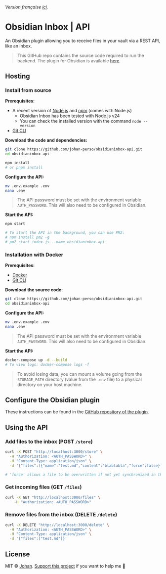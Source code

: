###### Version française [ici](https://github.com/johan-perso/obsidianinbox-api/blob/main/README.fr.md).

# Obsidian Inbox | API

An Obsidian plugin allowing you to receive files in your vault via a REST API, like an inbox.

> This GitHub repo contains the source code required to run the backend. The plugin for Obsidian is available [here](https://github.com/johan-perso/obsidianinbox-plugin).


## Hosting

### Install from source

**Prerequisites:**

- A recent version of [Node.js](https://nodejs.org/en/download) and [npm](https://nodejs.org/en/download) (comes with Node.js)
	- Obsidian Inbox has been tested with Node.js v24
	- You can check the installed version with the command `node --version`
- [Git CLI](https://git-scm.com/)

**Download the code and dependencies:**

```bash
git clone https://github.com/johan-perso/obsidianinbox-api.git
cd obsidianinbox-api

npm install
# or pnpm install
```

**Configure the API:**

```bash
mv .env.example .env
nano .env
```

> The API password must be set with the environment variable `AUTH_PASSWORD`. This will also need to be configured in Obsidian.

**Start the API:**

```bash
npm start

# To start the API in the background, you can use PM2:
# npm install pm2 -g
# pm2 start index.js --name obsidianinbox-api
```

### Installation with Docker

**Prerequisites:**

- [Docker](https://docs.docker.com/get-docker/)
- [Git CLI](https://git-scm.com/)

**Download the source code:**

```bash
git clone https://github.com/johan-perso/obsidianinbox-api.git
cd obsidianinbox-api
```

**Configure the API:**

```bash
mv .env.example .env
nano .env
```

> The API password must be set with the environment variable `AUTH_PASSWORD`. This will also need to be configured in Obsidian.

**Start the API:**

```bash
docker-compose up -d --build
# To view logs: docker-compose logs -f
```

> To avoid losing data, you can mount a volume going from the `STORAGE_PATH` directory (value from the `.env` file) to a physical directory on your host machine.

## Configure the Obsidian plugin

These instructions can be found in the [GitHub repository of the plugin](https://github.com/johan-perso/obsidianinbox-plugin).

## Using the API

### Add files to the inbox (POST `/store`)

```bash
curl -X POST "http://localhost:3000/store" \
  -H "Authorization: <AUTH_PASSWORD>" \
  -H "Content-Type: application/json" \
  -d '{"files":[{"name":"test.md","content":"blablabla","force":false}]}'

# 'force' allows a file to be overwritten if not yet synchronized in the vault.
```

### Get incoming files (GET `/files`)

```bash
curl -X GET "http://localhost:3000/files" \
	-H "Authorization: <AUTH_PASSWORD>"
```

### Remove files from the inbox (DELETE `/delete`)

```bash
curl -X DELETE "http://localhost:3000/delete" \
  -H "Authorization: <AUTH_PASSWORD>" \
  -H "Content-Type: application/json" \
  -d '{"files":["test.md"]}'
```

## License

MIT © [Johan](https://johanstick.fr/). [Support this project](https://johanstick.fr/#donate) if you want to help me 💙
